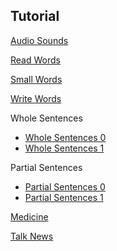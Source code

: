 ## Tutorial

[Audio Sounds](audio-sounds/)

[Read Words](read-words/)

[Small Words](small-words/)

[Write Words](write-words/)

Whole Sentences

- [Whole Sentences 0](whole-sentences/?id=0)
- [Whole Sentences 1](whole-sentences/?id=1)

Partial Sentences

- [Partial Sentences 0](partial-sentences/?id=0)
- [Partial Sentences 1](partial-sentences/?id=1)

[Medicine](medicine/)

[Talk News](talk-news/)
